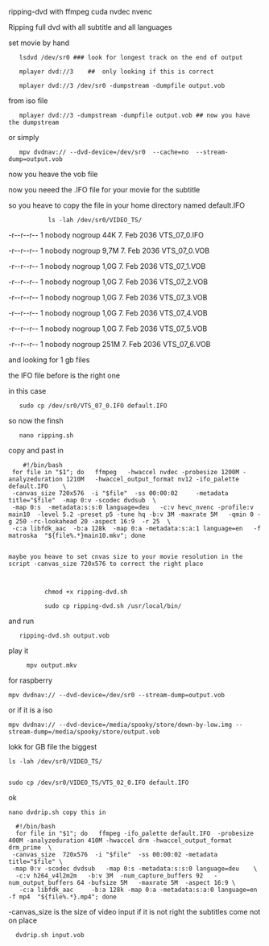  ripping-dvd with ffmpeg  cuda nvdec nvenc

Ripping full dvd with all subtitle and all languages


set movie by hand

       lsdvd /dev/sr0 ### look for longest track on the end of output
       
       mplayer dvd://3    ##  only looking if this is correct
       
       mplayer dvd://3 /dev/sr0 -dumpstream -dumpfile output.vob

from iso file 


       mplayer dvd://3 -dumpstream -dumpfile output.vob ## now you have the dumpstream 
       
       
or simply       
       
       mpv dvdnav:// --dvd-device=/dev/sr0  --cache=no  --stream-dump=output.vob 
       
now you heave the vob file

now you neeed the .IFO file for your movie for the subtitle

so you heave to copy the file in your home directory named default.IFO

               ls -lah /dev/sr0/VIDEO_TS/

-r--r--r-- 1 nobody nogroup  44K  7. Feb 2036  VTS_07_0.IFO

-r--r--r-- 1 nobody nogroup 9,7M  7. Feb 2036  VTS_07_0.VOB

-r--r--r-- 1 nobody nogroup 1,0G  7. Feb 2036  VTS_07_1.VOB

-r--r--r-- 1 nobody nogroup 1,0G  7. Feb 2036  VTS_07_2.VOB

-r--r--r-- 1 nobody nogroup 1,0G  7. Feb 2036  VTS_07_3.VOB

-r--r--r-- 1 nobody nogroup 1,0G  7. Feb 2036  VTS_07_4.VOB

 -r--r--r-- 1 nobody nogroup 1,0G  7. Feb 2036  VTS_07_5.VOB
 
 -r--r--r-- 1 nobody nogroup 251M  7. Feb 2036  VTS_07_6.VOB


and looking for 1 gb files


the IFO file before is the right one 



in this case


       sudo cp /dev/sr0/VTS_07_0.IFO default.IFO  


so now the finsh

       nano ripping.sh

copy and past in     

        #!/bin/bash
     for file in "$1"; do   ffmpeg   -hwaccel nvdec -probesize 1200M -analyzeduration 1210M   -hwaccel_output_format nv12 -ifo_palette default.IFO    \
     -canvas_size 720x576  -i "$file"  -ss 00:00:02     -metadata title="$file"  -map 0:v -scodec dvdsub  \
     -map 0:s  -metadata:s:s:0 language=deu   -c:v hevc_nvenc -profile:v main10  -level 5.2 -preset p5 -tune hq -b:v 3M -maxrate 5M   -qmin 0 -g 250 -rc-lookahead 20 -aspect 16:9  -r 25  \
     -c:a libfdk_aac  -b:a 128k  -map 0:a -metadata:s:a:1 language=en   -f matroska  "${file%.*}main10.mkv"; done
    
    
    maybe you heave to set cnvas size to your movie resolution in the script -canvas_size 720x576 to correct the right place

   

              chmod +x ripping-dvd.sh

              sudo cp ripping-dvd.sh /usr/local/bin/

and run

       ripping-dvd.sh output.vob

play it

         mpv output.mkv

       
for raspberry



    mpv dvdnav:// --dvd-device=/dev/sr0 --stream-dump=output.vob


or if it is a iso

    mpv dvdnav:// --dvd-device=/media/spooky/store/down-by-low.img --stream-dump=/media/spooky/store/output.vob

lokk for GB file the biggest


    ls -lah /dev/sr0/VIDEO_TS/


    sudo cp /dev/sr0/VIDEO_TS/VTS_02_0.IFO default.IFO

ok

    nano dvdrip.sh copy this in

      #!/bin/bash
      for file in "$1"; do   ffmpeg -ifo_palette default.IFO  -probesize 400M -analyzeduration 410M -hwaccel drm -hwaccel_output_format drm_prime  \
     -canvas_size  720x576  -i "$file"  -ss 00:00:02 -metadata title="$file" \
     -map 0:v -scodec dvdsub   -map 0:s -metadata:s:s:0 language=deu    \
      -c:v h264_v4l2m2m   -b:v 3M  -num_capture_buffers 92   -num_output_buffers 64 -bufsize 5M   -maxrate 5M  -aspect 16:9 \
       -c:a libfdk_aac     -b:a 128k -map 0:a -metadata:s:a:0 language=en     -f mp4  "${file%.*}.mp4"; done

-canvas_size is the size of video input if it is not right the subtitles come not on place


      dvdrip.sh input.vob
